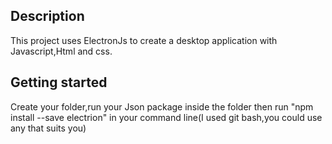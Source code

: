 ## Description
 This project uses ElectronJs to create a desktop application with Javascript,Html and css.

 ## Getting started
  Create your folder,run your Json package inside the folder then run "npm install --save electrion" in your command line(I used git bash,you could use any that suits you)